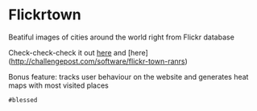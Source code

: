 Flickrtown
============
Beatiful images of cities around the world right from Flickr database

Check-check-check it out [here](http://immense-anchorage-4949.herokuapp.com/) and [here] (http://challengepost.com/software/flickr-town-ranrs)

Bonus feature: tracks user behaviour on the website and generates heat maps with most visited places

`#blessed`
